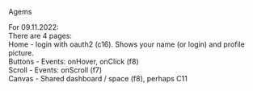 Agems

For 09.11.2022:  
There are 4 pages:  
Home - login with oauth2 (c16). Shows your name (or login) and profile picture.   
Buttons - Events: onHover, onClick (f8)  
Scroll - Events: onScroll (f7)  
Canvas - Shared dashboard / space (f8), perhaps С11  


